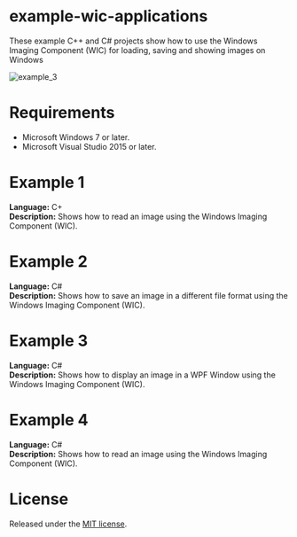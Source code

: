 # example-wic-applications
These example C++ and C# projects show how to use the Windows Imaging Component (WIC) for loading, saving and showing images on Windows

![example_3](http://www.xs4all.nl/~reneslkh/wic/example_3.png)

# Requirements
* Microsoft Windows 7 or later.
* Microsoft Visual Studio 2015 or later.

# Example 1
**Language:** C+  
**Description:** Shows how to read an image using the Windows Imaging Component (WIC).

# Example 2
**Language:** C#  
**Description:** Shows how to save an image in a different file format using the Windows Imaging Component (WIC).

# Example 3
**Language:** C#  
**Description:** Shows how to display an image in a WPF Window using the Windows Imaging Component (WIC).

# Example 4
**Language:** C#  
**Description:** Shows how to read an image using the Windows Imaging Component (WIC).

# License
Released under the [MIT license](https://en.wikipedia.org/wiki/MIT_License).
